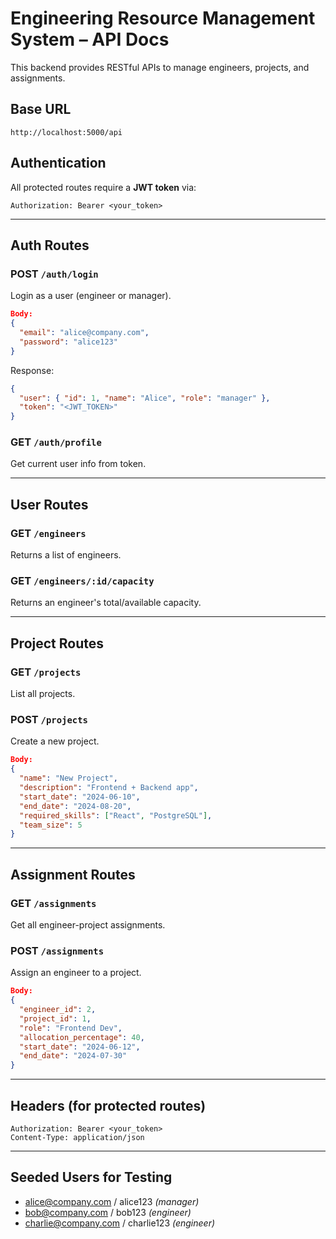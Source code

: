 # Engineering Resource Management System – API Docs

This backend provides RESTful APIs to manage engineers, projects, and assignments.

## Base URL

```
http://localhost:5000/api
```

## Authentication

All protected routes require a **JWT token** via:

```
Authorization: Bearer <your_token>
```

---

## Auth Routes

### POST `/auth/login`

Login as a user (engineer or manager).

```json
Body:
{
  "email": "alice@company.com",
  "password": "alice123"
}
```

Response:

```json
{
  "user": { "id": 1, "name": "Alice", "role": "manager" },
  "token": "<JWT_TOKEN>"
}
```

### GET `/auth/profile`

Get current user info from token.

---

## User Routes

### GET `/engineers`

Returns a list of engineers.

### GET `/engineers/:id/capacity`

Returns an engineer's total/available capacity.

---

## Project Routes

### GET `/projects`

List all projects.

### POST `/projects`

Create a new project.

```json
Body:
{
  "name": "New Project",
  "description": "Frontend + Backend app",
  "start_date": "2024-06-10",
  "end_date": "2024-08-20",
  "required_skills": ["React", "PostgreSQL"],
  "team_size": 5
}
```

---

## Assignment Routes

### GET `/assignments`

Get all engineer-project assignments.

### POST `/assignments`

Assign an engineer to a project.

```json
Body:
{
  "engineer_id": 2,
  "project_id": 1,
  "role": "Frontend Dev",
  "allocation_percentage": 40,
  "start_date": "2024-06-12",
  "end_date": "2024-07-30"
}
```

---

## Headers (for protected routes)

```http
Authorization: Bearer <your_token>
Content-Type: application/json
```

---

## Seeded Users for Testing

- alice@company.com / alice123 _(manager)_
- bob@company.com / bob123 _(engineer)_
- charlie@company.com / charlie123 _(engineer)_
